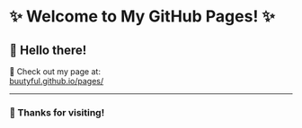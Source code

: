 # ✨ Welcome to My GitHub Pages! ✨

## 👋 Hello there!

🌟 Check out my page at:  
[buutyful.github.io/pages/](https://buutyful.github.io/pages/)

---

### 🚀 Thanks for visiting!
